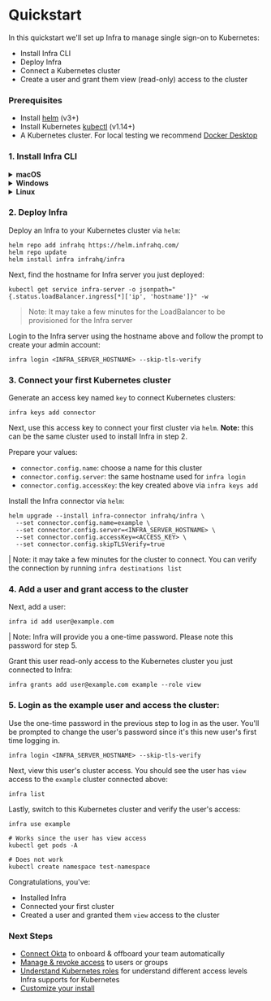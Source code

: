 # Quickstart

In this quickstart we'll set up Infra to manage single sign-on to Kubernetes:
* Install Infra CLI
* Deploy Infra
* Connect a Kubernetes cluster
* Create a user and grant them view (read-only) access to the cluster

### Prerequisites

* Install [helm](https://helm.sh/docs/intro/install/) (v3+)
* Install Kubernetes [kubectl](https://kubernetes.io/docs/tasks/tools/#kubectl) (v1.14+)
* A Kubernetes cluster. For local testing we recommend [Docker Desktop](https://www.docker.com/products/docker-desktop/)

### 1. Install Infra CLI

<details>
  <summary><strong>macOS</strong></summary>

  ```bash
  brew install infrahq/tap/infra
  ```

  You may need to perform `brew link` if your symlinks are not working.
  ```bash
  brew link infrahq/tap/infra
  ```
</details>

<details>
  <summary><strong>Windows</strong></summary>

  ```powershell
  scoop bucket add infrahq https://github.com/infrahq/scoop.git
  scoop install infra
  ```

</details>

<details>
  <summary><strong>Linux</strong></summary>

  ```bash
  # Ubuntu & Debian
  echo 'deb [trusted=yes] https://apt.fury.io/infrahq/ /' | sudo tee /etc/apt/sources.list.d/infrahq.list
  sudo apt update
  sudo apt install infra
  ```
  ```bash
  # Fedora & Red Hat Enterprise Linux
  sudo dnf config-manager --add-repo https://yum.fury.io/infrahq/
  sudo dnf install infra
  ```
</details>


### 2. Deploy Infra

Deploy an Infra to your Kubernetes cluster via `helm`:

```
helm repo add infrahq https://helm.infrahq.com/
helm repo update
helm install infra infrahq/infra
```

Next, find the hostname for Infra server you just deployed:

```
kubectl get service infra-server -o jsonpath="{.status.loadBalancer.ingress[*]['ip', 'hostname']}" -w
```

> Note: It may take a few minutes for the LoadBalancer to be provisioned for the Infra server

Login to the Infra server using the hostname above and follow the prompt to create your admin account:

```
infra login <INFRA_SERVER_HOSTNAME> --skip-tls-verify
```


### 3. Connect your first Kubernetes cluster

Generate an access key named `key` to connect Kubernetes clusters:

```
infra keys add connector
```

Next, use this access key to connect your first cluster via `helm`. **Note:** this can be the same cluster used to install Infra in step 2.

Prepare your values:

* `connector.config.name`: choose a name for this cluster
* `connector.config.server`: the same hostname used for `infra login`
* `connector.config.accessKey`: the key created above via `infra keys add`

Install the Infra connector via `helm`:

```
helm upgrade --install infra-connector infrahq/infra \
  --set connector.config.name=example \
  --set connector.config.server=<INFRA_SERVER_HOSTNAME> \
  --set connector.config.accessKey=<ACCESS_KEY> \
  --set connector.config.skipTLSVerify=true
```

| Note: it may take a few minutes for the cluster to connect. You can verify the connection by running `infra destinations list`

### 4. Add a user and grant access to the cluster

Next, add a user:

```
infra id add user@example.com
```

| Note: Infra will provide you a one-time password. Please note this password for step 5.

Grant this user read-only access to the Kubernetes cluster you just connected to Infra:

```
infra grants add user@example.com example --role view
```

### 5. Login as the example user and access the cluster:

Use the one-time password in the previous step to log in as the user. You'll be prompted to change the user's password since it's this new user's first time logging in.

```
infra login <INFRA_SERVER_HOSTNAME> --skip-tls-verify
```

Next, view this user's cluster access. You should see the user has `view` access to the `example` cluster connected above:

```
infra list
```

Lastly, switch to this Kubernetes cluster and verify the user's access:

```
infra use example

# Works since the user has view access
kubectl get pods -A

# Does not work
kubectl create namespace test-namespace
```

Congratulations, you've:
* Installed Infra
* Connected your first cluster
* Created a user and granted them `view` access to the cluster

### Next Steps

* [Connect Okta](../guides/identity-providers/okta.md) to onboard & offboard your team automatically
* [Manage & revoke access](../guides/granting-access.md) to users or groups
* [Understand Kubernetes roles](../connectors/kubernetes.md#roles) for understand different access levels Infra supports for Kubernetes
* [Customize your install](../install/install-on-kubernetes.md)

